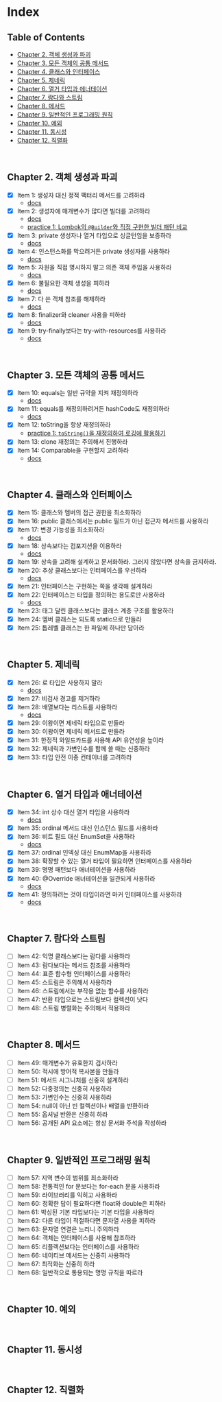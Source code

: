 # Index

## Table of Contents

- [Chapter 2. 객체 생성과 파괴](#chapter-2-객체-생성과-파괴)
- [Chapter 3. 모든 객체의 공통 메서드](#chapter-3-모든-객체의-공통-메서드)
- [Chapter 4. 클래스와 인터페이스](#chapter-4-클래스와-인터페이스)
- [Chapter 5. 제네릭](#chapter-5-제네릭)
- [Chapter 6. 열거 타입과 에너테이션](#chapter-6-열거-타입과-애너테이션)
- [Chapter 7. 람다와 스트림](#chapter-7-람다와-스트림)
- [Chapter 8. 메서드](#chapter-8-메서드)
- [Chapter 9. 일반적인 프로그래밍 원칙](#chapter-9-일반적인-프로그래밍-원칙)
- [Chapter 10. 예외](#chapter-10-예외)
- [Chapter 11. 동시성](#chapter-11-동시성)
- [Chapter 12. 직렬화](#chapter-12-직렬화)

<br/>

## Chapter 2. 객체 생성과 파괴

- [x] Item 1: 생성자 대신 정적 팩터리 메서드를 고려하라
    - [docs](./src/main/java/me/java/chapter2/chapter2.md#item-1-생성자-대신-정적-팩터리-메서드를-고려하라)
- [x] Item 2: 생성자에 매개변수가 많다면 빌더를 고려하라
    - [docs](./src/main/java/me/java/chapter2/chapter2.md#item-2-생성자에-매개변수가-많다면-빌더를-고려하라)
    - [practice 1: Lombok의 `@Builder`와 직접 구현한 빌더 패턴 비교](./src/main/java/me/java/chapter2/practice/chapter2-practice.md#lombok의-builder와-직접-구현한-빌더-패턴-비교)
- [x] Item 3: private 생성자나 열거 타입으로 싱글턴임을 보증하라
    - [docs](./src/main/java/me/java/chapter2/chapter2.md#item-3-private-생성자나-열거-타입으로-싱글턴임을-보증하라)
- [x] Item 4: 인스턴스화를 막으려거든 private 생성자를 사용하라
    - [docs](./src/main/java/me/java/chapter2/chapter2.md#item-4-인스턴스화를-막으려면-private-생성자를-사용하라)
- [x] Item 5: 자원을 직접 명시하지 말고 의존 객체 주입을 사용하라
    - [docs](./src/main/java/me/java/chapter2/chapter2.md#item-5-자원을-직접-명시하지-말고-의존-객체-주입을-사용하라)
- [x] Item 6: 불필요한 객체 생성을 피하라
    - [docs](./src/main/java/me/java/chapter2/chapter2.md#item-6-불필요한-객체-생성을-피하라)
- [x] Item 7: 다 쓴 객체 참조를 해제하라
    - [docs](./src/main/java/me/java/chapter2/chapter2.md#item-7-다-쓴-객체-참조를-해제하라)
- [x] Item 8: finalizer와 cleaner 사용을 피하라
    - [docs](./src/main/java/me/java/chapter2/chapter2.md#item-8-finalizer와-cleaner-사용을-피하라)
- [x] Item 9: try-finally보다는 try-with-resources를 사용하라
    - [docs](./src/main/java/me/java/chapter2/chapter2.md#item-9-try-finally보다는-try-with-resource를-사용하라)

<br/>

## Chapter 3. 모든 객체의 공통 메서드

- [x] Item 10: equals는 일반 규약을 지켜 재정의하라
    - [docs](./src/main/java/me/java/chapter3/chapter3.md#item-10-equals는-일반-규약을-지켜-재정의하라)
- [x] Item 11: equals를 재정의하려거든 hashCode도 재정의하라
    - [docs](./src/main/java/me/java/chapter3/chapter3.md#item-11-equals를-재정의하려거든-hashcode도-재정의하라)
- [x] Item 12: toString을 항상 재정의하라
  - [practice 1: `toString()`을 재정의하여 로깅에 활용하기](./src/main/java/me/java/chapter3/practice/tostring-practice.md)
- [x] Item 13: clone 재정의는 주의해서 진행하라
- [x] Item 14: Comparable을 구현할지 고려하라
    - [docs](./src/main/java/me/java/chapter3/chapter3.md#item-14-comparable을-구현할지-고려하라)

<br/>

## Chapter 4. 클래스와 인터페이스

- [x] Item 15: 클래스와 멤버의 접근 권한을 최소화하라
- [x] Item 16: public 클래스에서는 public 필드가 아닌 접근자 메서드를 사용하라
- [x] Item 17: 변경 가능성을 최소화하라
    - [docs](./src/main/java/me/java/chapter4/chapter4.md#item-17-변경-가능성을-최소화하라)
- [x] Item 18: 상속보다는 컴포지션을 이용하라
    - [docs](./src/main/java/me/java/chapter4/chapter4.md#item-18-상속보다는-컴포지션을-이용하라)
- [x] Item 19: 상속을 고려해 설계하고 문서화하라. 그러지 않았다면 상속을 금지하라.
- [x] Item 20: 추상 클래스보다는 인터페이스를 우선하라
    - [docs](./src/main/java/me/java/chapter4/chapter4.md#item-20-추상-클래스보다는-인터페이스를-우선하라)
- [x] Item 21: 인터페이스는 구현하는 쪽을 생각해 설계하라
- [x] Item 22: 인터페이스는 타입을 정의하는 용도로만 사용하라
    - [docs](./src/main/java/me/java/chapter4/chapter4.md#item-22-인터페이스는-타입을-정의하는-용도로만-사용하라)
- [x] Item 23: 태그 달린 클래스보다는 클래스 계층 구조를 활용하라
- [x] Item 24: 멤버 클래스는 되도록 static으로 만들라
- [x] Item 25: 톱레벨 클래스는 한 파일에 하나만 담아라

<br/>

## Chapter 5. 제네릭

- [x] Item 26: 로 타입은 사용하지 말라
  - [docs](./src/main/java/me/java/chapter5/chapter5.md#item-26-로-타입은-사용하지-말라)
- [x] Item 27: 비검사 경고를 제거하라
- [x] Item 28: 배열보다는 리스트를 사용하라
  - [docs](./src/main/java/me/java/chapter5/chapter5.md#item-28-배열보다는-리스트를-사용하라)
- [x] Item 29: 이왕이면 제네릭 타입으로 만들라
- [x] Item 30: 이왕이면 제네릭 메서드로 만들라
- [x] Item 31: 한정적 와일드카드를 사용해 API 유연성을 높이라
- [x] Item 32: 제네릭과 가변인수를 함께 쓸 때는 신중하라
- [x] Item 33: 타입 안전 이종 컨테이너를 고려하라

<br/>

## Chapter 6. 열거 타입과 애너테이션

- [x] Item 34: int 상수 대신 열거 타입을 사용하라
  - [docs](./src/main/java/me/java/chapter6/chapter6.md#item-34-int-상수-대신-열거-타입을-사용하라)
- [x] Item 35: ordinal 메서드 대신 인스턴스 필드를 사용하라
- [x] Item 36: 비트 필드 대신 EnumSet을 사용하라
  - [docs](./src/main/java/me/java/chapter6/chapter6.md#item-36-비트-필드-대신-enumset을-사용하라)
- [x] Item 37: ordinal 인덱싱 대신 EnumMap을 사용하라
- [x] Item 38: 확장할 수 있는 열거 타입이 필요하면 인터페이스를 사용하라
- [x] Item 39: 명명 패턴보다 애너테이션을 사용하라
- [x] Item 40: @Override 애너테이션을 일관되게 사용하라
  - [docs](./src/main/java/me/java/chapter6/chapter6.md#item-40-override-애너테이션을-일관되게-사용하라)
- [x] Item 41: 정의하려는 것이 타입이라면 마커 인터페이스를 사용하라
  - [docs](./src/main/java/me/java/chapter6/chapter6.md#item-41-정의하려는-것이-타입이라면-마커-인터페이스를-사용하라)

<br/>

## Chapter 7. 람다와 스트림

- [ ] Item 42: 익명 클래스보다는 람다를 사용하라
- [ ] Item 43: 람다보다는 메서드 참조를 사용하라
- [ ] Item 44: 표준 함수형 인터페이스를 사용하라
- [ ] Item 45: 스트림은 주의해서 사용하라
- [ ] Item 46: 스트림에서는 부작용 없는 함수를 사용하라
- [ ] Item 47: 반환 타입으로는 스트림보다 컬렉션이 낫다
- [ ] Item 48: 스트림 병렬화는 주의해서 적용하라

<br/>

## Chapter 8. 메서드

- [ ] Item 49: 매개변수가 유효한지 검사하라
- [ ] Item 50: 적시에 방어적 복사본을 만들라
- [ ] Item 51: 메서드 시그니처를 신중히 설계하라
- [ ] Item 52: 다중정의는 신중히 사용하라
- [ ] Item 53: 가변인수는 신중히 사용하라
- [ ] Item 54: null이 아닌 빈 컬렉션이나 배열을 반환하라
- [ ] Item 55: 옵셔널 반환은 신중히 하라
- [ ] Item 56: 공개된 API 요소에는 항상 문서화 주석을 작성하라

<br/>

## Chapter 9. 일반적인 프로그래밍 원칙

- [ ] Item 57: 지역 변수의 범위를 최소화하라
- [ ] Item 58: 전통적인 for 문보다는 for-each 문을 사용하라
- [ ] Item 59: 라이브러리를 익히고 사용하라
- [ ] Item 60: 정확한 답이 필요하다면 float와 double은 피하라
- [ ] Item 61: 박싱된 기본 타입보다는 기본 타입을 사용하라
- [ ] Item 62: 다른 타입이 적절하다면 문자열 사용을 피하라
- [ ] Item 63: 문자열 연결은 느리니 주의하라
- [ ] Item 64: 객체는 인터페이스를 사용해 참조하라
- [ ] Item 65: 리플렉션보다는 인터페이스를 사용하라
- [ ] Item 66: 네이티브 메서드는 신중히 사용하라
- [ ] Item 67: 최적화는 신중히 하라
- [ ] Item 68: 일반적으로 통용되는 명명 규칙을 따르라

<br/>

## Chapter 10. 예외

<br/>

## Chapter 11. 동시성

<br/>

## Chapter 12. 직렬화
